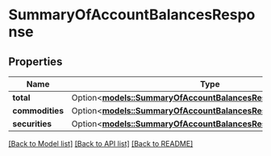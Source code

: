# SummaryOfAccountBalancesResponse

## Properties

Name | Type | Description | Notes
------------ | ------------- | ------------- | -------------
**total** | Option<[**models::SummaryOfAccountBalancesResponseTotal**](summaryOfAccountBalancesResponse_total.md)> |  | [optional]
**commodities** | Option<[**models::SummaryOfAccountBalancesResponseCommodities**](summaryOfAccountBalancesResponse_commodities.md)> |  | [optional]
**securities** | Option<[**models::SummaryOfAccountBalancesResponseSecurities**](summaryOfAccountBalancesResponse_securities.md)> |  | [optional]

[[Back to Model list]](../README.md#documentation-for-models) [[Back to API list]](../README.md#documentation-for-api-endpoints) [[Back to README]](../README.md)
